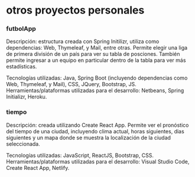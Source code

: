 # otros proyectos personales

### futbolApp

Descripción: estructura creada con Spring Initilizr, utiliza como dependencias: Web, Thymeleaf, y Mail, entre otras. Permite elegir una liga de primera división de un país para ver su tabla de posciones. También permite ingresar a un equipo en particular dentro de la tabla para ver más estadísticas.

Tecnologías utilizadas: Java, Spring Boot (incluyendo dependencias como Web, Thymeleaf, y Mail), CSS, JQuery, Bootstrap, JS.
Herramientas/plataformas utilizadas para el desarrollo: Netbeans, Spring Initializr, Heroku.

### tiempo

Descripción: creada utilizando Create React App. Permite ver el pronóstico del tiempo de una ciudad, incluyendo clima actual, horas siguientes, dias siguientes y un mapa      donde se muestra la localización de la ciudad seleccionada. 

Tecnologías utilizadas: JavaScript, ReactJS, Bootstrap, CSS. 
Herramientas/plataformas utilizadas para el desarrollo: Visual Studio Code, Create React App, Netlify. 

